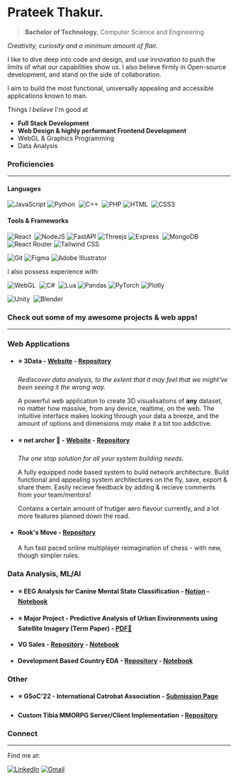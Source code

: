 # Prateek Thakur.

> **Bachelor of Technology**, Computer Science and Engineering

*Creativity, curiosity and a minimum amount of flair.*

I like to dive deep into code and design, and use innovation to push the limits of what our capabilities show us. I also believe firmly in Open-source development, and stand on the side of collaboration.

I aim to build the most functional, universally appealing and accessible applications known to man.


Things *I believe* I'm good at 
- **Full Stack Development**
- **Web Design & highly performant Frontend Development**
- WebGL & Graphics Programming
- Data Analysis


### Proficiencies
---
#### Languages

![JavaScript](https://img.shields.io/badge/javascript-%23323330.svg?style=for-the-badge&logo=javascript&logoColor=%23F7DF1E)
![Python](https://img.shields.io/badge/python%20-%2314354C.svg?&style=for-the-badge&logo=python&logoColor=white)&nbsp;
![C++](https://img.shields.io/badge/c++%20-%2300599C.svg?&style=for-the-badge&logo=c%2B%2B&ogoColor=white)&nbsp;
![PHP](https://img.shields.io/badge/php-%23777BB4.svg?style=for-the-badge&logo=php&logoColor=white)
![HTML](https://img.shields.io/badge/html5%20-%23E34F26.svg?&style=for-the-badge&logo=html5&logoColor=white)&nbsp;
![CSS3](https://img.shields.io/badge/css3-%231572B6.svg?style=for-the-badge&logo=css3&logoColor=white)

#### Tools & Frameworks

![React](https://img.shields.io/badge/React-20232A?style=for-the-badge&logo=react&logoColor=61DAFB)&nbsp;
![NodeJS](https://img.shields.io/badge/node.js-6DA55F?style=for-the-badge&logo=node.js&logoColor=white)
![FastAPI](https://img.shields.io/badge/FastAPI-005571?style=for-the-badge&logo=fastapi)
![Threejs](https://img.shields.io/badge/threejs-black?style=for-the-badge&logo=three.js&logoColor=white)
![Express](https://img.shields.io/badge/express.js-%23404d59.svg?style=for-the-badge&logo=express&logoColor=%2361DAFB)&nbsp;
![MongoDB](https://img.shields.io/badge/MongoDB-4EA94B?style=for-the-badge&logo=mongodb&logoColor=white)&nbsp;
![React Router](https://img.shields.io/badge/React_Router-CA4245?style=for-the-badge&logo=react-router&logoColor=white)
![Tailwind CSS](https://img.shields.io/badge/Tailwind_CSS-38B2AC?style=for-the-badge&logo=tailwind-css&logoColor=white)&nbsp;

![Git](https://img.shields.io/badge/git-%23F05033.svg?style=for-the-badge&logo=git&logoColor=white)
![Figma](https://img.shields.io/badge/figma-%23F24E1E.svg?style=for-the-badge&logo=figma&logoColor=white)
![Adobe Illustrator](https://img.shields.io/badge/adobe%20illustrator-%23FF9A00.svg?style=for-the-badge&logo=adobe%20illustrator&logoColor=white)


I also possess experience with:

![WebGL](https://img.shields.io/badge/WebGL-990000?logo=webgl&logoColor=white&style=for-the-badge)&nbsp;
![C#](https://img.shields.io/badge/C%23-239120?style=for-the-badge&logo=c-sharp&logoColor=white)&nbsp;
![Lua](https://img.shields.io/badge/lua-%232C2D72.svg?style=for-the-badge&logo=lua&logoColor=white)
![Pandas](https://img.shields.io/badge/pandas-%23150458.svg?style=for-the-badge&logo=pandas&logoColor=white)
![PyTorch](https://img.shields.io/badge/PyTorch-%23EE4C2C.svg?style=for-the-badge&logo=PyTorch&logoColor=white)
![Plotly](https://img.shields.io/badge/Plotly-%233F4F75.svg?style=for-the-badge&logo=plotly&logoColor=white)

![Unity](https://img.shields.io/badge/Unity-100000?style=for-the-badge&logo=unity&logoColor=white)&nbsp;
![Blender](https://img.shields.io/badge/blender%20-%23F5792A.svg?&style=for-the-badge&logo=blender&logoColor=white)&nbsp;


### Check out some of my awesome projects & web apps! 
----
### Web Applications
- #### ⭐ 3Data - [Website](https://3data.netlify.app/) - [Repository](https://github.com/PrateekTh/data-3D)
    *Rediscover data analysis, to the extent that it may feel that we might've been seeing it the wrong way.* 

    A powerful web application to create 3D visualisations of **any** dataset, no matter how massive, from any device, realtime, on the web. The intuitive interface makes looking through your data a breeze, and the amount of options and dimensions *may* make it a bit too addictive.

- #### ⭐ net archer 🎯 - [Website](https://netarcher.vercel.app/) - [Repository](https://github.com/PrateekTh/net-archer)
    *The one stop solution for all your system building needs.*

    A fully equipped node based system to build network architecture. Build functional and appealing system architectures on the fly, save, export & share them. Easily recieve feedback by adding & recieve comments from your team/mentors!

    Contains a certain amount of frutiger aero flavour currently, and a lot more features planned down the road.

- #### Rook's Move - [Repository](https://github.com/PrateekTh/rook-battle)
    A fun fast paced online multiplayer reimagination of chess - with new, though simpler rules.

### Data Analysis, ML/AI

- #### ⭐ EEG Analysis for Canine Mental State Classification - [Notion](https://ganondalf.notion.site/Analysis-of-Canine-EEGs-for-Mental-State-Classification-b3eef792a890424f86559a2a9de560ec) - [Notebook]()
- #### ⭐ Major Project - Predictive Analysis of Urban Environments using Satellite Imagery (Term Paper) - [PDF🔗](https://drive.google.com/file/d/1ZLsLj8pU_nIDAJZojhmZy3EiFOa7ePh4/view?usp=drive_link)
- #### VG Sales - [Repository](https://github.com/PrateekTh/vg-sales-analysis) - [Notebook](https://github.com/PrateekTh/vg-sales-analysis/blob/main/vg_a.ipynb)
- #### Development Based Country EDA - [Repository](https://github.com/PrateekTh/development-based-clustering-countries/blob/main/country_analysis.ipynb) - [Notebook](https://github.com/PrateekTh/development-based-clustering-countries/blob/main/country_analysis.ipynb)

### Other 
- #### ⭐ GSoC'22 - International Catrobat Association - [Submission Page](https://gist.github.com/PrateekTh/cc590299eab4d269e4112af4cbaeebbc)
- #### Custom Tibia MMORPG Server/Client Implementation - [Repository]()

### Connect
---
<p>Find me at: </p>
<a rel="noreferrer"href="https://www.linkedin.com/in/prateek-thakur-ba0498203" target="_blank" ><img alt="LinkedIn" src="https://img.shields.io/badge/linkedin%20-%230077B5.svg?&style=for-the-badge&logo=linkedin&logoColor=white"/></a>
<a href="mailto:prateek33thakur@gmail.com"><img alt="Gmail" src="https://img.shields.io/badge/Gmail-D14836?style=for-the-badge&logo=gmail&logoColor=white" /></a>
</p>

<!---
PrateekTh/PrateekTh is a ✨ special ✨ repository because its `README.md` (this file) appears on your GitHub profile.
You can click the Preview link to take a look at your changes.
--->
